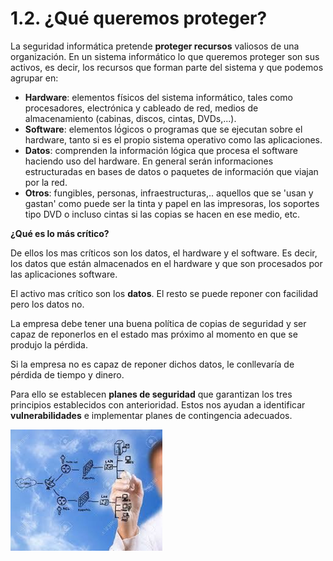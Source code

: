 # 1.2. ¿Qué queremos proteger?

La seguridad informática pretende **proteger recursos** valiosos de una organización. En un sistema informático lo que queremos proteger son sus activos, es decir, los recursos que forman parte del sistema y que podemos agrupar en:

- **Hardware**: elementos físicos del sistema informático, tales como procesadores, electrónica y cableado de red, medios de almacenamiento (cabinas, discos, cintas, DVDs,...).
- **Software**: elementos ló́gicos o programas que se ejecutan sobre el hardware, tanto si es el propio sistema operativo como las aplicaciones.
- **Datos**: comprenden la información lógica que procesa el software haciendo uso del hardware. En general serán informaciones estructuradas en bases de datos o paquetes de información que viajan por la red.
- **Otros**: fungibles, personas, infraestructuras,.. aquellos que se 'usan y gastan' como puede ser la tinta y papel en las impresoras, los soportes tipo DVD o incluso cintas si las copias se hacen en ese medio, etc.

**¿Qué es lo más crítico?**

De ellos los mas críticos son los datos, el hardware y el software. Es decir, los datos que están almacenados en el hardware y que son procesados por las aplicaciones software.

El activo mas crítico son los **datos**. El resto se puede reponer con facilidad pero los datos no.

La empresa debe tener una buena política de copias de seguridad y ser capaz de reponerlos en el estado mas próximo al momento en que se produjo la pérdida.

Si la empresa no es capaz de reponer dichos datos, le conllevaría de pérdida de tiempo y dinero.

Para ello se establecen **planes de seguridad** que garantizan los tres principios establecidos con anterioridad. Estos nos ayudan a identificar **vulnerabilidades** e implementar planes de contingencia adecuados.

![](img/2019-11-23-18-02-55.png)

